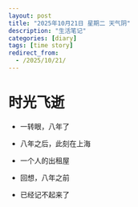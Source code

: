 ```yaml
---
layout: post
title: "2025年10月21日 星期二 天气阴"
description: "生活笔记"
categories: [diary]
tags: [time story]
redirect_from:
  - /2025/10/21/
---
```


# 时光飞逝

- 一转眼，八年了
- 八年之后，此刻在上海
- 一个人的出租屋

- 回想，八年之前
- 已经记不起来了
